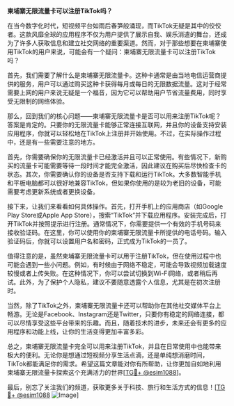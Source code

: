 **柬埔寨无限流量卡可以注册TikTok吗？**

在当今数字化时代，短视频平台如雨后春笋般涌现，而TikTok无疑是其中的佼佼者。这款风靡全球的应用程序不仅为用户提供了展示自我、娱乐消遣的舞台，还成为了许多人获取信息和建立社交网络的重要渠道。然而，对于那些想要在柬埔寨使用TikTok的用户来说，可能会有一个疑问：柬埔寨无限流量卡可以注册TikTok吗？

首先，我们需要了解什么是柬埔寨无限流量卡。这种卡通常是由当地电信运营商提供的服务，用户可以通过购买这种卡获得每月或每日的无限数据流量。这对于经常需要上网的用户来说无疑是一个福音，因为它可以帮助用户节省流量费用，同时享受无限制的网络体验。

那么，回到我们的核心问题——柬埔寨无限流量卡是否可以用来注册TikTok呢？答案是肯定的。只要你的无限流量卡能够正常连接互联网，并且你的设备支持安装应用程序，你就可以轻松地在TikTok上注册并开始使用。不过，在实际操作过程中，还是有一些需要注意的地方。

首先，你需要确保你的无限流量卡已经激活并且可以正常使用。有些情况下，新购买的流量卡可能需要等待一段时间才能完全激活，因此建议在购买后尽快检查卡的状态。其次，你需要确认你的设备是否支持下载和运行TikTok。大多数智能手机和平板电脑都可以很好地兼容TikTok，但如果你使用的是较为老旧的设备，可能需要考虑更新系统或者更换设备。

接下来，让我们来看看如何具体操作。首先，打开手机上的应用商店（如Google Play Store或Apple App Store），搜索“TikTok”并下载应用程序。安装完成后，打开TikTok并按照提示进行注册。通常情况下，你需要提供一个有效的手机号码来接收验证码。在这里，你可以使用你的柬埔寨无限流量卡所提供的电话号码。输入验证码后，你就可以设置用户名和密码，正式成为TikTok的一员了。

值得注意的是，虽然柬埔寨无限流量卡可以用于注册TikTok，但在使用过程中也可能会遇到一些小问题。例如，有时候由于网络不稳定，可能会导致视频加载速度较慢或者上传失败。在这种情况下，你可以尝试切换到Wi-Fi网络，或者稍后再试。此外，为了保护个人隐私，建议不要随意透露个人信息，尤其是在初次注册时。

当然，除了TikTok之外，柬埔寨无限流量卡还可以帮助你在其他社交媒体平台上畅游。无论是Facebook、Instagram还是Twitter，只要你有稳定的网络连接，都可以尽情享受这些平台带来的乐趣。而且，随着技术的进步，未来还会有更多的应用程序和功能上线，让你的生活变得更加丰富多彩。

总之，柬埔寨无限流量卡完全可以用来注册TikTok，并且在日常使用中也能带来极大的便利。无论你是想通过短视频分享生活点滴，还是单纯想消磨时间，TikTok都能满足你的需求。希望这篇文章能对你有所帮助，让你更加自如地利用柬埔寨无限流量卡探索这个充满活力的世界[[TG💪+ @esim1088](https://t.me/s/esim1088)]。

最后，别忘了关注我们的频道，获取更多关于科技、旅行和生活方式的信息！[[TG💪+ @esim1088](https://t.me/s/esim1088) ![Image](https://i.postimg.cc/4NQfJmqS/Snipaste-2025-05-13-00-14-12.png)]